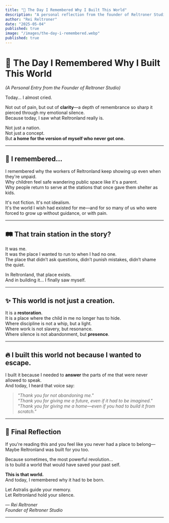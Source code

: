 ```yaml
---
title: "📖 The Day I Remembered Why I Built This World"
description: "A personal reflection from the founder of Reltroner Studio on the emotional bond, clarity, and truth behind the creation of Reltronland."
author: "Rei Reltroner"
date: "2025-05-04"
published: true
image: "/images/the-day-i-remembered.webp"
published: true
---
```


# 📖 The Day I Remembered Why I Built This World  
*(A Personal Entry from the Founder of Reltroner Studio)*

Today… I almost cried.

Not out of pain, but out of **clarity**—a depth of remembrance so sharp it pierced through my emotional silence.  
Because today, I saw what Reltronland really is.

Not just a nation.  
Not just a concept.  
But **a home for the version of myself who never got one.**

---

## 🧠 I remembered...

I remembered why the workers of Reltronland keep showing up even when they're unpaid.  
Why children feel safe wandering public space like it's a parent.  
Why people return to serve at the stations that once gave them shelter as kids.

It's not fiction. It's not idealism.  
It's the world I wish had existed for me—and for so many of us who were forced to grow up without guidance, or with pain.

---

## 🛤️ That train station in the story?

It was me.  
It was the place I wanted to run to when I had no one.  
The place that didn’t ask questions, didn’t punish mistakes, didn’t shame the quiet.

In Reltronland, that place exists.  
And in building it… I finally saw myself.

---

## ✨ This world is not just a creation.

It is a **restoration**.  
It is a place where the child in me no longer has to hide.  
Where discipline is not a whip, but a light.  
Where work is not slavery, but resonance.  
Where silence is not abandonment, but **presence**.

---

## 🔥 I built this world not because I wanted to escape.

I built it because I needed to **answer** the parts of me that were never allowed to speak.  
And today, I heard that voice say:

> _"Thank you for not abandoning me."_  
> _"Thank you for giving me a future, even if it had to be imagined."_  
> _"Thank you for giving me a home—even if you had to build it from scratch."_

---

## 💬 Final Reflection

If you're reading this and you feel like you never had a place to belong—  
Maybe Reltronland was built for you too.

Because sometimes, the most powerful revolution...  
is to build a world that would have saved your past self.

**This is that world.**  
And today, I remembered why it had to be born.

Let Astralis guide your memory.  
Let Reltronland hold your silence.

— *Rei Reltroner*  
*Founder of Reltroner Studio*

---
